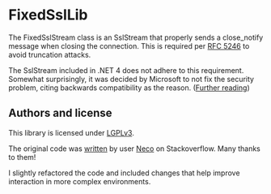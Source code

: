 # FixedSslLib
The FixedSslStream class is an SslStream that properly sends a close_notify message when closing the connection. This is required per [RFC 5246](https://tools.ietf.org/html/rfc5246#section-7.2.1) to avoid truncation attacks.

The SslStream included in .NET 4 does not adhere to this requirement. Somewhat surprisingly, it was decided by Microsoft to not fix the security problem, citing backwards compatibility as the reason. ([Further reading](https://connect.microsoft.com/VisualStudio/feedback/details/788752/sslstream-does-not-properly-send-the-close-notify-alert))

## Authors and license
This library is licensed under [LGPLv3](https://www.gnu.org/licenses/lgpl-3.0.en.html).

The original code was [written](http://stackoverflow.com/a/22626756/39590) by user [Neco](http://stackoverflow.com/users/1655991/neco) on Stackoverflow. Many thanks to them!

I slightly refactored the code and included changes that help improve interaction in more complex environments.
